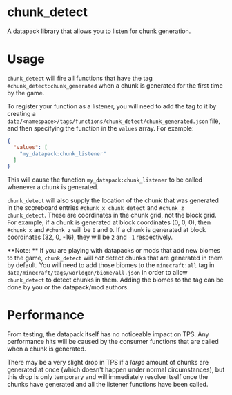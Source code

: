 # chunk_detect

A datapack library that allows you to listen for chunk generation. 

# Usage

`chunk_detect` will fire all functions that have the tag `#chunk_detect:chunk_generated` when a chunk is generated for the first time by the game.

To register your function as a listener, you will need to add the tag to it by creating a `data/<namespace>/tags/functions/chunk_detect/chunk_generated.json` file, and then specifying the function in the `values` array. For example:

```json
{
  "values": [
    "my_datapack:chunk_listener"
  ]
}
```

This will cause the function `my_datapack:chunk_listener` to be called whenever a chunk is generated.

`chunk_detect` will also supply the location of the chunk that was generated in the scoreboard entries `#chunk_x chunk_detect` and `#chunk_z chunk_detect`. These are coordinates in the chunk grid, not the block grid. For example, if a chunk is generated at block coordinates (0, 0, 0), then `#chunk_x` and `#chunk_z` will be `0` and `0`. If a chunk is generated at block coordinates (32, 0, -16), they will be `2` and `-1` respectively.

**Note: ** If you are playing with datapacks or mods that add new biomes to the game, `chunk_detect` will *not* detect chunks that are generated in them by default. You will need to add those biomes to the `minecraft:all` tag in `data/minecraft/tags/worldgen/biome/all.json` in order to allow `chunk_detect` to detect chunks in them. Adding the biomes to the tag can be done by you or the datapack/mod authors.

# Performance

From testing, the datapack itself has no noticeable impact on TPS. Any performance hits will be caused by the consumer functions that are called when a chunk is generated.

There may be a very slight drop in TPS if a *large* amount of chunks are generated at once (which doesn't happen under normal circumstances), but this drop is only temporary and will immediately resolve itself once the chunks have generated and all the listener functions have been called.